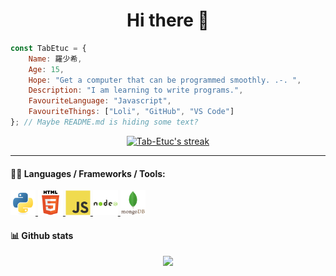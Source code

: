 <!-- 你找到了一個隱藏訊息 👀 -->
<!--

    不知道要寫甚麼...

    - 其實 " Tab Etuc " 可以倒過來拼
    - 待補......    
-->
    
<h1 align="center">Hi there 👋</h1>

```js
const TabEtuc = {
    Name: 羅少希, 
    Age: 15,
    Hope: "Get a computer that can be programmed smoothly. .-. ",
    Description: "I am learning to write programs.",
    FavouriteLanguage: "Javascript",
    FavouriteThings: ["Loli", "GitHub", "VS Code"]
}; // Maybe README.md is hiding some text?
```

<p align="center">
  <a href="https://git.io/streak-stats">
    <img alt="Tab-Etuc's streak" src="http://github-readme-streak-stats.herokuapp.com?user=Tab-Etuc&theme=holi-theme"/>
  </a>
</p>


<hr>

#### 👨‍💻 Languages / Frameworks / Tools:  
<a href="https://www.python.org" target="_blank"> 
<img src="https://raw.githubusercontent.com/devicons/devicon/master/icons/python/python-original.svg" alt="python" width="40" height="40"/> 
</a>

<a href="https://www.w3.org/html/" target="_blank"> 
<img src="https://raw.githubusercontent.com/devicons/devicon/master/icons/html5/html5-original-wordmark.svg" alt="javascript" width="40" height="40"/> 
</a>

<a href="https://developer.mozilla.org/en-US/docs/Web/JavaScript" target="_blank"> 
<img src="https://raw.githubusercontent.com/devicons/devicon/master/icons/javascript/javascript-original.svg" alt="javascript" width="40" height="40"/> 
</a>

<a href="https://nodejs.org" target="_blank"> 
<img src="https://raw.githubusercontent.com/devicons/devicon/master/icons/nodejs/nodejs-original-wordmark.svg" alt="javascript" width="40" height="40"/> 
</a>

<a href="https://www.mongodb.com/" target="_blank"> 
<img src="https://raw.githubusercontent.com/devicons/devicon/master/icons/mongodb/mongodb-original-wordmark.svg" alt="mongodb" width="40" height="40"/> 
</a> 

#### 📊 Github stats
<p align="center">
  <a>
    <img src="https://activity-graph.herokuapp.com/graph?username=Tab-Etuc&bg_color=303031&color=42fff2&line=8fd4ff&point=ffffff&area=true&hide_border=true"/>
  </a>
</p>
